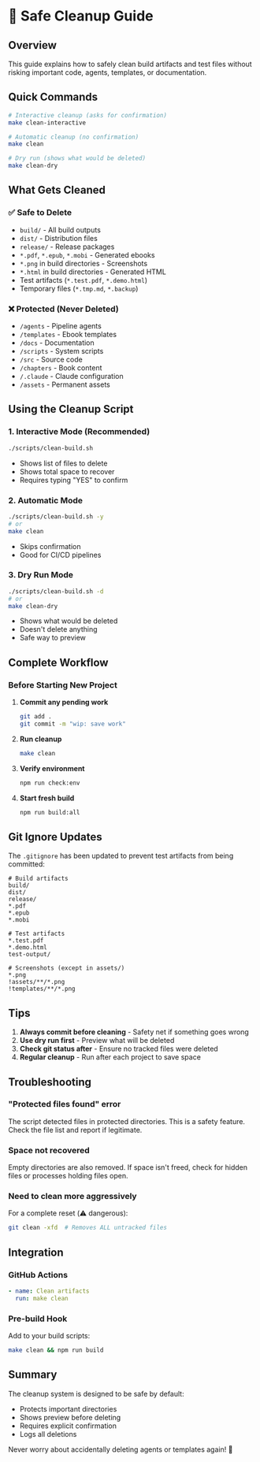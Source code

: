 # 🧹 Safe Cleanup Guide

## Overview

This guide explains how to safely clean build artifacts and test files without risking important code, agents, templates, or documentation.

## Quick Commands

```bash
# Interactive cleanup (asks for confirmation)
make clean-interactive

# Automatic cleanup (no confirmation)
make clean

# Dry run (shows what would be deleted)
make clean-dry
```

## What Gets Cleaned

### ✅ Safe to Delete
- `build/` - All build outputs
- `dist/` - Distribution files  
- `release/` - Release packages
- `*.pdf`, `*.epub`, `*.mobi` - Generated ebooks
- `*.png` in build directories - Screenshots
- `*.html` in build directories - Generated HTML
- Test artifacts (`*.test.pdf`, `*.demo.html`)
- Temporary files (`*.tmp.md`, `*.backup`)

### ❌ Protected (Never Deleted)
- `/agents` - Pipeline agents
- `/templates` - Ebook templates
- `/docs` - Documentation
- `/scripts` - System scripts
- `/src` - Source code
- `/chapters` - Book content
- `/.claude` - Claude configuration
- `/assets` - Permanent assets

## Using the Cleanup Script

### 1. Interactive Mode (Recommended)
```bash
./scripts/clean-build.sh
```
- Shows list of files to delete
- Shows total space to recover
- Requires typing "YES" to confirm

### 2. Automatic Mode
```bash
./scripts/clean-build.sh -y
# or
make clean
```
- Skips confirmation
- Good for CI/CD pipelines

### 3. Dry Run Mode
```bash
./scripts/clean-build.sh -d
# or
make clean-dry
```
- Shows what would be deleted
- Doesn't delete anything
- Safe way to preview

## Complete Workflow

### Before Starting New Project

1. **Commit any pending work**
   ```bash
   git add .
   git commit -m "wip: save work"
   ```

2. **Run cleanup**
   ```bash
   make clean
   ```

3. **Verify environment**
   ```bash
   npm run check:env
   ```

4. **Start fresh build**
   ```bash
   npm run build:all
   ```

## Git Ignore Updates

The `.gitignore` has been updated to prevent test artifacts from being committed:

```gitignore
# Build artifacts
build/
dist/
release/
*.pdf
*.epub
*.mobi

# Test artifacts  
*.test.pdf
*.demo.html
test-output/

# Screenshots (except in assets/)
*.png
!assets/**/*.png
!templates/**/*.png
```

## Tips

1. **Always commit before cleaning** - Safety net if something goes wrong
2. **Use dry run first** - Preview what will be deleted
3. **Check git status after** - Ensure no tracked files were deleted
4. **Regular cleanup** - Run after each project to save space

## Troubleshooting

### "Protected files found" error
The script detected files in protected directories. This is a safety feature. Check the file list and report if legitimate.

### Space not recovered
Empty directories are also removed. If space isn't freed, check for hidden files or processes holding files open.

### Need to clean more aggressively
For a complete reset (⚠️ dangerous):
```bash
git clean -xfd  # Removes ALL untracked files
```

## Integration

### GitHub Actions
```yaml
- name: Clean artifacts
  run: make clean
```

### Pre-build Hook
Add to your build scripts:
```bash
make clean && npm run build
```

## Summary

The cleanup system is designed to be safe by default:
- Protects important directories
- Shows preview before deleting
- Requires explicit confirmation
- Logs all deletions

Never worry about accidentally deleting agents or templates again! 🎉
